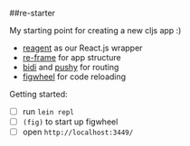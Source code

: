 ##re-starter

My starting point for creating a new cljs app :)

 - [reagent](https://github.com/reagent-project/reagent) as our React.js wrapper
 - [re-frame](https://github.com/Day8/re-frame) for app structure
 - [bidi](https://github.com/juxt/bidi) and [pushy](https://github.com/kibu-australia/pushy) for routing
 - [figwheel](https://github.com/bhauman/lein-figwheel) for code reloading

Getting started:
 - [ ] run `lein repl`
 - [ ] `(fig)` to start up figwheel
 - [ ] open `http://localhost:3449/`
